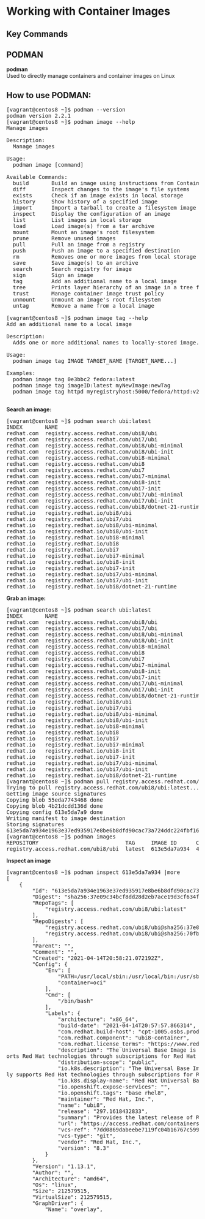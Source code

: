 # Working with Container Images

## Key Commands

## PODMAN 

**podman**  
Used to directly manage containers and container images on Linux    

## How to use PODMAN:

<pre>[vagrant@centos8 ~]$ podman --version
podman version 2.2.1
[vagrant@centos8 ~]$ podman image --help
Manage images

Description:
  Manage images

Usage:
  podman image [command]

Available Commands:
  build       Build an image using instructions from Containerfiles
  diff        Inspect changes to the image&apos;s file systems
  exists      Check if an image exists in local storage
  history     Show history of a specified image
  import      Import a tarball to create a filesystem image
  inspect     Display the configuration of an image
  list        List images in local storage
  load        Load image(s) from a tar archive
  mount       Mount an image&apos;s root filesystem
  prune       Remove unused images
  pull        Pull an image from a registry
  push        Push an image to a specified destination
  rm          Removes one or more images from local storage
  save        Save image(s) to an archive
  search      Search registry for image
  sign        Sign an image
  tag         Add an additional name to a local image
  tree        Prints layer hierarchy of an image in a tree format
  trust       Manage container image trust policy
  unmount     Unmount an image&apos;s root filesystem
  untag       Remove a name from a local image

[vagrant@centos8 ~]$ podman image tag --help
Add an additional name to a local image

Description:
  Adds one or more additional names to locally-stored image.

Usage:
  podman image tag IMAGE TARGET_NAME [TARGET_NAME...]

Examples:
  podman image tag 0e3bbc2 fedora:latest
  podman image tag imageID:latest myNewImage:newTag
  podman image tag httpd myregistryhost:5000/fedora/httpd:v2

</pre>  

**Search an image:**  
<pre>[vagrant@centos8 ~]$ podman search ubi:latest
INDEX       NAME                                               DESCRIPTION                                      STARS   OFFICIAL  AUTOMATED
redhat.com  registry.access.redhat.com/ubi8/ubi                Provides the latest release of the Red Hat U...  0                 
redhat.com  registry.access.redhat.com/ubi7/ubi                The Universal Base Image is designed and eng...  0                 
redhat.com  registry.access.redhat.com/ubi8/ubi-minimal        Provides the latest release of the Minimal R...  0                 
redhat.com  registry.access.redhat.com/ubi8/ubi-init           Provides the latest release of the Red Hat U...  0                 
redhat.com  registry.access.redhat.com/ubi8-minimal            The Universal Base Image Minimal is a stripp...  0                 
redhat.com  registry.access.redhat.com/ubi8                    The Universal Base Image is designed and eng...  0                 
redhat.com  registry.access.redhat.com/ubi7                    The Universal Base Image is designed and eng...  0                 
redhat.com  registry.access.redhat.com/ubi7-minimal            The Universal Base Image Minimal is a stripp...  0                 
redhat.com  registry.access.redhat.com/ubi8-init               The Universal Base Image Init is designed to...  0                 
redhat.com  registry.access.redhat.com/ubi7-init               The Universal Base Image Init is designed to...  0                 
redhat.com  registry.access.redhat.com/ubi7/ubi-minimal        The Universal Base Image Init is designed to...  0                 
redhat.com  registry.access.redhat.com/ubi7/ubi-init           The Universal Base Image Init is designed to...  0                 
redhat.com  registry.access.redhat.com/ubi8/dotnet-21-runtime  Provides the latest release of Red Hat Enter...  0                 
redhat.io   registry.redhat.io/ubi8/ubi                        Provides the latest release of the Red Hat U...  0                 
redhat.io   registry.redhat.io/ubi7/ubi                        The Universal Base Image is designed and eng...  0                 
redhat.io   registry.redhat.io/ubi8/ubi-minimal                Provides the latest release of the Minimal R...  0                 
redhat.io   registry.redhat.io/ubi8/ubi-init                   Provides the latest release of the Red Hat U...  0                 
redhat.io   registry.redhat.io/ubi8-minimal                    The Universal Base Image Minimal is a stripp...  0                 
redhat.io   registry.redhat.io/ubi8                            The Universal Base Image is designed and eng...  0                 
redhat.io   registry.redhat.io/ubi7                            The Universal Base Image is designed and eng...  0                 
redhat.io   registry.redhat.io/ubi7-minimal                    The Universal Base Image Minimal is a stripp...  0                 
redhat.io   registry.redhat.io/ubi8-init                       The Universal Base Image Init is designed to...  0                 
redhat.io   registry.redhat.io/ubi7-init                       The Universal Base Image Init is designed to...  0                 
redhat.io   registry.redhat.io/ubi7/ubi-minimal                The Universal Base Image Init is designed to...  0                 
redhat.io   registry.redhat.io/ubi7/ubi-init                   The Universal Base Image Init is designed to...  0                 
redhat.io   registry.redhat.io/ubi8/dotnet-21-runtime          Provides the latest release of Red Hat Enter...  0               </pre>  

**Grab an image:**  
<pre>[vagrant@centos8 ~]$ podman search ubi:latest
INDEX       NAME                                               DESCRIPTION                                      STARS   OFFICIAL  AUTOMATED
redhat.com  registry.access.redhat.com/ubi8/ubi                Provides the latest release of the Red Hat U...  0                 
redhat.com  registry.access.redhat.com/ubi7/ubi                The Universal Base Image is designed and eng...  0                 
redhat.com  registry.access.redhat.com/ubi8/ubi-minimal        Provides the latest release of the Minimal R...  0                 
redhat.com  registry.access.redhat.com/ubi8/ubi-init           Provides the latest release of the Red Hat U...  0                 
redhat.com  registry.access.redhat.com/ubi8-minimal            The Universal Base Image Minimal is a stripp...  0                 
redhat.com  registry.access.redhat.com/ubi8                    The Universal Base Image is designed and eng...  0                 
redhat.com  registry.access.redhat.com/ubi7                    The Universal Base Image is designed and eng...  0                 
redhat.com  registry.access.redhat.com/ubi7-minimal            The Universal Base Image Minimal is a stripp...  0                 
redhat.com  registry.access.redhat.com/ubi8-init               The Universal Base Image Init is designed to...  0                 
redhat.com  registry.access.redhat.com/ubi7-init               The Universal Base Image Init is designed to...  0                 
redhat.com  registry.access.redhat.com/ubi7/ubi-minimal        The Universal Base Image Init is designed to...  0                 
redhat.com  registry.access.redhat.com/ubi7/ubi-init           The Universal Base Image Init is designed to...  0                 
redhat.com  registry.access.redhat.com/ubi8/dotnet-21-runtime  Provides the latest release of Red Hat Enter...  0                 
redhat.io   registry.redhat.io/ubi8/ubi                        Provides the latest release of the Red Hat U...  0                 
redhat.io   registry.redhat.io/ubi7/ubi                        The Universal Base Image is designed and eng...  0                 
redhat.io   registry.redhat.io/ubi8/ubi-minimal                Provides the latest release of the Minimal R...  0                 
redhat.io   registry.redhat.io/ubi8/ubi-init                   Provides the latest release of the Red Hat U...  0                 
redhat.io   registry.redhat.io/ubi8-minimal                    The Universal Base Image Minimal is a stripp...  0                 
redhat.io   registry.redhat.io/ubi8                            The Universal Base Image is designed and eng...  0                 
redhat.io   registry.redhat.io/ubi7                            The Universal Base Image is designed and eng...  0                 
redhat.io   registry.redhat.io/ubi7-minimal                    The Universal Base Image Minimal is a stripp...  0                 
redhat.io   registry.redhat.io/ubi8-init                       The Universal Base Image Init is designed to...  0                 
redhat.io   registry.redhat.io/ubi7-init                       The Universal Base Image Init is designed to...  0                 
redhat.io   registry.redhat.io/ubi7/ubi-minimal                The Universal Base Image Init is designed to...  0                 
redhat.io   registry.redhat.io/ubi7/ubi-init                   The Universal Base Image Init is designed to...  0                 
redhat.io   registry.redhat.io/ubi8/dotnet-21-runtime          Provides the latest release of Red Hat Enter...  0                 
[vagrant@centos8 ~]$ podman pull registry.access.redhat.com/ubi8/ubi
Trying to pull registry.access.redhat.com/ubi8/ubi:latest...
Getting image source signatures
Copying blob 55eda7743468 done  
Copying blob 4b21dcdd136d done  
Copying config 613e5da7a9 done  
Writing manifest to image destination
Storing signatures
613e5da7a934e1963e37ed935917e8be6b8dfd90cac73a724ddc224fbf16da20
[vagrant@centos8 ~]$ podman images
REPOSITORY                           TAG     IMAGE ID      CREATED      SIZE
registry.access.redhat.com/ubi8/ubi  latest  613e5da7a934  4 weeks ago  213 MB
</pre>   

**Inspect an image**  
<pre>[vagrant@centos8 ~]$ podman inspect 613e5da7a934 |more
[
    {
        &quot;Id&quot;: &quot;613e5da7a934e1963e37ed935917e8be6b8dfd90cac73a724ddc224fbf16da20&quot;,
        &quot;Digest&quot;: &quot;sha256:37e09c34bcf8dd28d2eb7ace19d3cf634f8a073058ed63ec6e199e3e2ad33c33&quot;,
        &quot;RepoTags&quot;: [
            &quot;registry.access.redhat.com/ubi8/ubi:latest&quot;
        ],
        &quot;RepoDigests&quot;: [
            &quot;registry.access.redhat.com/ubi8/ubi@sha256:37e09c34bcf8dd28d2eb7ace19d3cf634f8a073058ed63ec6e199e3e2ad33c33&quot;,
            &quot;registry.access.redhat.com/ubi8/ubi@sha256:70fbfa84a056aa1d4dcc5d45119852887527ae361071a9c4051a17a083aefa06&quot;
        ],
        &quot;Parent&quot;: &quot;&quot;,
        &quot;Comment&quot;: &quot;&quot;,
        &quot;Created&quot;: &quot;2021-04-14T20:58:21.072192Z&quot;,
        &quot;Config&quot;: {
            &quot;Env&quot;: [
                &quot;PATH=/usr/local/sbin:/usr/local/bin:/usr/sbin:/usr/bin:/sbin:/bin&quot;,
                &quot;container=oci&quot;
            ],
            &quot;Cmd&quot;: [
                &quot;/bin/bash&quot;
            ],
            &quot;Labels&quot;: {
                &quot;architecture&quot;: &quot;x86_64&quot;,
                &quot;build-date&quot;: &quot;2021-04-14T20:57:57.866314&quot;,
                &quot;com.redhat.build-host&quot;: &quot;cpt-1005.osbs.prod.upshift.rdu2.redhat.com&quot;,
                &quot;com.redhat.component&quot;: &quot;ubi8-container&quot;,
                &quot;com.redhat.license_terms&quot;: &quot;https://www.redhat.com/en/about/red-hat-end-user-license-agreements#UBI&quot;,
                &quot;description&quot;: &quot;The Universal Base Image is designed and engineered to be the base layer for all of your containerized applications, middleware and utilities. This base image is freely redistributable, but Red Hat only supp
orts Red Hat technologies through subscriptions for Red Hat products. This image is maintained by Red Hat and updated regularly.&quot;,
                &quot;distribution-scope&quot;: &quot;public&quot;,
                &quot;io.k8s.description&quot;: &quot;The Universal Base Image is designed and engineered to be the base layer for all of your containerized applications, middleware and utilities. This base image is freely redistributable, but Red Hat on
ly supports Red Hat technologies through subscriptions for Red Hat products. This image is maintained by Red Hat and updated regularly.&quot;,
                &quot;io.k8s.display-name&quot;: &quot;Red Hat Universal Base Image 8&quot;,
                &quot;io.openshift.expose-services&quot;: &quot;&quot;,
                &quot;io.openshift.tags&quot;: &quot;base rhel8&quot;,
                &quot;maintainer&quot;: &quot;Red Hat, Inc.&quot;,
                &quot;name&quot;: &quot;ubi8&quot;,
                &quot;release&quot;: &quot;297.1618432833&quot;,
                &quot;summary&quot;: &quot;Provides the latest release of Red Hat Universal Base Image 8.&quot;,
                &quot;url&quot;: &quot;https://access.redhat.com/containers/#/registry.access.redhat.com/ubi8/images/8.3-297.1618432833&quot;,
                &quot;vcs-ref&quot;: &quot;7dd0869dabeebe7119fc04b16767c5991bcaa865&quot;,
                &quot;vcs-type&quot;: &quot;git&quot;,
                &quot;vendor&quot;: &quot;Red Hat, Inc.&quot;,
                &quot;version&quot;: &quot;8.3&quot;
            }
        },
        &quot;Version&quot;: &quot;1.13.1&quot;,
        &quot;Author&quot;: &quot;&quot;,
        &quot;Architecture&quot;: &quot;amd64&quot;,
        &quot;Os&quot;: &quot;linux&quot;,
        &quot;Size&quot;: 212579515,
        &quot;VirtualSize&quot;: 212579515,
        &quot;GraphDriver&quot;: {
            &quot;Name&quot;: &quot;overlay&quot;,
</pre>  


